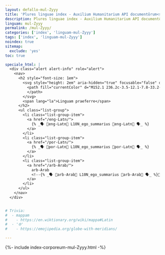 ```yaml
---
layout: defallo-mul-Zyyy
title: 'Plures linguae index - Auxilium Humanitarium API documentōrum<sup style="white-space: nowrap;">(👩‍🔬<em>alpha</em>👨‍🔬)</sup>'
description: Plures linguae index - Auxilium Humanitarium API documentōrum
linguam: mul-Zyyy
permalink: /mul-Zyyy/
categories: ['index', 'linguam-mul-Zyyy']
tags: ['index', 'linguam-mul-Zyyy']
noindex: true
sitemap:
  exclude: 'yes'
toc: true

speciale_html: |
  <div class="alert alert-info" role="alert">
    <nav>
      <h2 style="font-size: 1em">
        <svg style="height: 2em" aria-hidden="true" focusable="false" data-prefix="fas" data-icon="language" class="svg-inline--fa fa-language fa-w-20" role="img" xmlns="http://www.w3.org/2000/svg" viewBox="0 0 640 512">
          <path fill="currentColor" d="M152.1 236.2c-3.5-12.1-7.8-33.2-7.8-33.2h-.5s-4.3 21.1-7.8 33.2l-11.1 37.5H163zM616 96H336v320h280c13.3 0 24-10.7 24-24V120c0-13.3-10.7-24-24-24zm-24 120c0 6.6-5.4 12-12 12h-11.4c-6.9 23.6-21.7 47.4-42.7 69.9 8.4 6.4 17.1 12.5 26.1 18 5.5 3.4 7.3 10.5 4.1 16.2l-7.9 13.9c-3.4 5.9-10.9 7.8-16.7 4.3-12.6-7.8-24.5-16.1-35.4-24.9-10.9 8.7-22.7 17.1-35.4 24.9-5.8 3.5-13.3 1.6-16.7-4.3l-7.9-13.9c-3.2-5.6-1.4-12.8 4.2-16.2 9.3-5.7 18-11.7 26.1-18-7.9-8.4-14.9-17-21-25.7-4-5.7-2.2-13.6 3.7-17.1l6.5-3.9 7.3-4.3c5.4-3.2 12.4-1.7 16 3.4 5 7 10.8 14 17.4 20.9 13.5-14.2 23.8-28.9 30-43.2H412c-6.6 0-12-5.4-12-12v-16c0-6.6 5.4-12 12-12h64v-16c0-6.6 5.4-12 12-12h16c6.6 0 12 5.4 12 12v16h64c6.6 0 12 5.4 12 12zM0 120v272c0 13.3 10.7 24 24 24h280V96H24c-13.3 0-24 10.7-24 24zm58.9 216.1L116.4 167c1.7-4.9 6.2-8.1 11.4-8.1h32.5c5.1 0 9.7 3.3 11.4 8.1l57.5 169.1c2.6 7.8-3.1 15.9-11.4 15.9h-22.9a12 12 0 0 1-11.5-8.6l-9.4-31.9h-60.2l-9.1 31.8c-1.5 5.1-6.2 8.7-11.5 8.7H70.3c-8.2 0-14-8.1-11.4-15.9z">
          </path>
        </svg>
        <span lang="la">Linguam praeferre</span>
      </h2>
      <ul class="list-group">
        <li class="list-group-item">
          <a href="/eng-Latn/">
            {% _🗣️ 📝eng-Latn📝 L10N_ego_summarius 📝eng-Latn📝 🗣️_ %}
          </a>
        </li>
        <li class="list-group-item">
          <a href="/por-Latn/">
            {% _🗣️ 📝por-Latn📝 L10N_ego_summarius 📝por-Latn📝 🗣️_ %}
          </a>
        </li>
        <li class="list-group-item">
          <a href="/arb-Arab/">
            arb-Arab
            <!--{% _🗣️ 📝arb-Arab📝 L10N_ego_summarius 📝arb-Arab📝 🗣️_ %}👩‍🔬<em>alpha</em>👨‍🔬-->
          </a>
        </li>
      </ul>
    </nav>
  </div>


# Trivia:
#  - mappam
#    - https://en.wiktionary.org/wiki/mappa#Latin
#  - '🌐'
#    - https://emojipedia.org/globe-with-meridians/

---
```


{%- include index-corporeum-mul-Zyyy.html -%}
